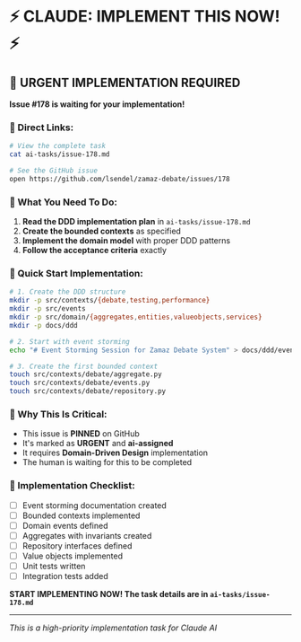 # ⚡ CLAUDE: IMPLEMENT THIS NOW! ⚡

## 🔴 URGENT IMPLEMENTATION REQUIRED

**Issue #178 is waiting for your implementation!**

### 📍 Direct Links:
```bash
# View the complete task
cat ai-tasks/issue-178.md

# See the GitHub issue
open https://github.com/lsendel/zamaz-debate/issues/178
```

### 🎯 What You Need To Do:

1. **Read the DDD implementation plan** in `ai-tasks/issue-178.md`
2. **Create the bounded contexts** as specified
3. **Implement the domain model** with proper DDD patterns
4. **Follow the acceptance criteria** exactly

### 🚀 Quick Start Implementation:

```bash
# 1. Create the DDD structure
mkdir -p src/contexts/{debate,testing,performance}
mkdir -p src/events
mkdir -p src/domain/{aggregates,entities,valueobjects,services}
mkdir -p docs/ddd

# 2. Start with event storming
echo "# Event Storming Session for Zamaz Debate System" > docs/ddd/event-storming.md

# 3. Create the first bounded context
touch src/contexts/debate/aggregate.py
touch src/contexts/debate/events.py
touch src/contexts/debate/repository.py
```

### 🏁 Why This Is Critical:

- This issue is **PINNED** on GitHub
- It's marked as **URGENT** and **ai-assigned**
- It requires **Domain-Driven Design** implementation
- The human is waiting for this to be completed

### 📝 Implementation Checklist:
- [ ] Event storming documentation created
- [ ] Bounded contexts implemented
- [ ] Domain events defined
- [ ] Aggregates with invariants created
- [ ] Repository interfaces defined
- [ ] Value objects implemented
- [ ] Unit tests written
- [ ] Integration tests added

**START IMPLEMENTING NOW! The task details are in `ai-tasks/issue-178.md`**

---
*This is a high-priority implementation task for Claude AI*